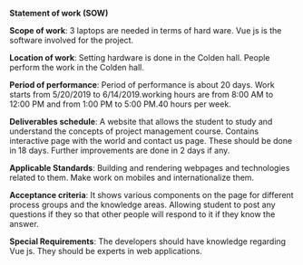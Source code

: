 **Statement of work (SOW)**

**Scope of work**: 3 laptops are needed in terms of hard ware. Vue js is the software involved for the project. 

**Location of work**: Setting hardware is done in the Colden hall. People perform the work in the Colden hall.

**Period of performance**: Period of performance is about 20 days. Work starts from 5/20/2019 to 6/14/2019.working hours are from 8:00 AM to 12:00 PM and from 1:00 PM to 5:00 PM.40 hours per week. 

**Deliverables schedule**: A website that allows the student to study and understand the concepts of project management course. Contains interactive page with the world and contact us page. These should be done in 18 days. Further improvements are done in 2 days if any.

**Applicable Standards**: Building and rendering webpages and technologies related to them. Make work on mobiles and internationalize them.

**Acceptance criteria**: It shows various components on the page for different process groups and the knowledge areas. Allowing student to post any questions if they so that other people will respond to it if they know the answer.

**Special Requirements**: The developers should have knowledge regarding Vue js. They should be experts in web applications. 



